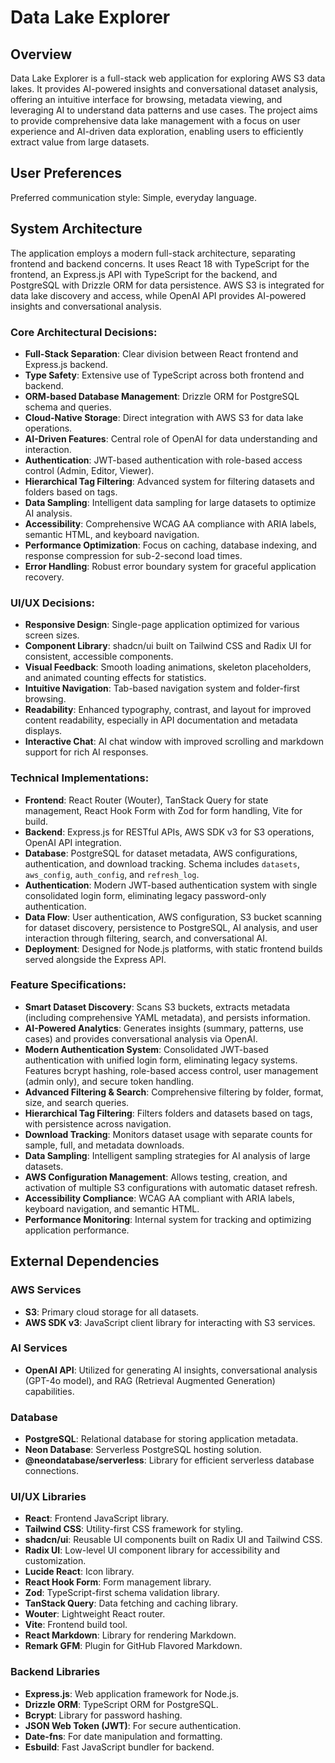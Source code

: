 # Data Lake Explorer

## Overview

Data Lake Explorer is a full-stack web application for exploring AWS S3 data lakes. It provides AI-powered insights and conversational dataset analysis, offering an intuitive interface for browsing, metadata viewing, and leveraging AI to understand data patterns and use cases. The project aims to provide comprehensive data lake management with a focus on user experience and AI-driven data exploration, enabling users to efficiently extract value from large datasets.

## User Preferences

Preferred communication style: Simple, everyday language.

## System Architecture

The application employs a modern full-stack architecture, separating frontend and backend concerns. It uses React 18 with TypeScript for the frontend, an Express.js API with TypeScript for the backend, and PostgreSQL with Drizzle ORM for data persistence. AWS S3 is integrated for data lake discovery and access, while OpenAI API provides AI-powered insights and conversational analysis.

### Core Architectural Decisions:
- **Full-Stack Separation**: Clear division between React frontend and Express.js backend.
- **Type Safety**: Extensive use of TypeScript across both frontend and backend.
- **ORM-based Database Management**: Drizzle ORM for PostgreSQL schema and queries.
- **Cloud-Native Storage**: Direct integration with AWS S3 for data lake operations.
- **AI-Driven Features**: Central role of OpenAI for data understanding and interaction.
- **Authentication**: JWT-based authentication with role-based access control (Admin, Editor, Viewer).
- **Hierarchical Tag Filtering**: Advanced system for filtering datasets and folders based on tags.
- **Data Sampling**: Intelligent data sampling for large datasets to optimize AI analysis.
- **Accessibility**: Comprehensive WCAG AA compliance with ARIA labels, semantic HTML, and keyboard navigation.
- **Performance Optimization**: Focus on caching, database indexing, and response compression for sub-2-second load times.
- **Error Handling**: Robust error boundary system for graceful application recovery.

### UI/UX Decisions:
- **Responsive Design**: Single-page application optimized for various screen sizes.
- **Component Library**: shadcn/ui built on Tailwind CSS and Radix UI for consistent, accessible components.
- **Visual Feedback**: Smooth loading animations, skeleton placeholders, and animated counting effects for statistics.
- **Intuitive Navigation**: Tab-based navigation system and folder-first browsing.
- **Readability**: Enhanced typography, contrast, and layout for improved content readability, especially in API documentation and metadata displays.
- **Interactive Chat**: AI chat window with improved scrolling and markdown support for rich AI responses.

### Technical Implementations:
- **Frontend**: React Router (Wouter), TanStack Query for state management, React Hook Form with Zod for form handling, Vite for build.
- **Backend**: Express.js for RESTful APIs, AWS SDK v3 for S3 operations, OpenAI API integration.
- **Database**: PostgreSQL for dataset metadata, AWS configurations, authentication, and download tracking. Schema includes `datasets`, `aws_config`, `auth_config`, and `refresh_log`.
- **Authentication**: Modern JWT-based authentication system with single consolidated login form, eliminating legacy password-only authentication.
- **Data Flow**: User authentication, AWS configuration, S3 bucket scanning for dataset discovery, persistence to PostgreSQL, AI analysis, and user interaction through filtering, search, and conversational AI.
- **Deployment**: Designed for Node.js platforms, with static frontend builds served alongside the Express API.

### Feature Specifications:
- **Smart Dataset Discovery**: Scans S3 buckets, extracts metadata (including comprehensive YAML metadata), and persists information.
- **AI-Powered Analytics**: Generates insights (summary, patterns, use cases) and provides conversational analysis via OpenAI.
- **Modern Authentication System**: Consolidated JWT-based authentication with unified login form, eliminating legacy systems. Features bcrypt hashing, role-based access control, user management (admin only), and secure token handling.
- **Advanced Filtering & Search**: Comprehensive filtering by folder, format, size, and search queries.
- **Hierarchical Tag Filtering**: Filters folders and datasets based on tags, with persistence across navigation.
- **Download Tracking**: Monitors dataset usage with separate counts for sample, full, and metadata downloads.
- **Data Sampling**: Intelligent sampling strategies for AI analysis of large datasets.
- **AWS Configuration Management**: Allows testing, creation, and activation of multiple S3 configurations with automatic dataset refresh.
- **Accessibility Compliance**: WCAG AA compliant with ARIA labels, keyboard navigation, and semantic HTML.
- **Performance Monitoring**: Internal system for tracking and optimizing application performance.

## External Dependencies

### AWS Services
- **S3**: Primary cloud storage for all datasets.
- **AWS SDK v3**: JavaScript client library for interacting with S3 services.

### AI Services
- **OpenAI API**: Utilized for generating AI insights, conversational analysis (GPT-4o model), and RAG (Retrieval Augmented Generation) capabilities.

### Database
- **PostgreSQL**: Relational database for storing application metadata.
- **Neon Database**: Serverless PostgreSQL hosting solution.
- **@neondatabase/serverless**: Library for efficient serverless database connections.

### UI/UX Libraries
- **React**: Frontend JavaScript library.
- **Tailwind CSS**: Utility-first CSS framework for styling.
- **shadcn/ui**: Reusable UI components built on Radix UI and Tailwind CSS.
- **Radix UI**: Low-level UI component library for accessibility and customization.
- **Lucide React**: Icon library.
- **React Hook Form**: Form management library.
- **Zod**: TypeScript-first schema validation library.
- **TanStack Query**: Data fetching and caching library.
- **Wouter**: Lightweight React router.
- **Vite**: Frontend build tool.
- **React Markdown**: Library for rendering Markdown.
- **Remark GFM**: Plugin for GitHub Flavored Markdown.

### Backend Libraries
- **Express.js**: Web application framework for Node.js.
- **Drizzle ORM**: TypeScript ORM for PostgreSQL.
- **Bcrypt**: Library for password hashing.
- **JSON Web Token (JWT)**: For secure authentication.
- **Date-fns**: For date manipulation and formatting.
- **Esbuild**: Fast JavaScript bundler for backend.